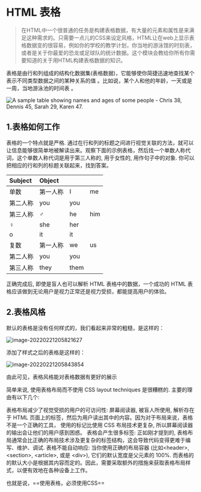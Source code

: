 # HTML 表格

> 在HTML中一个很普通的任务是构建表格数据，有大量的元素和属性是来满足这种需求的。只需要一点儿的CSS来设定风格，HTML让在web上显示表格数据变的很容易，例如你的学校的教学计划，你当地的游泳馆的时刻表， 或者是关于你最爱的恐龙或足球队的统计数据。这个模块会教给你所有你需要知道的关于用HTML构建表格数据的知识。

表格是由行和列组成的结构化数据集(表格数据)，它能够使你简捷迅速地查找某个表示不同类型数据之间的某种关系的值 。比如说，某个人和他的年龄，一天或是一周，当地游泳池的时间表 。

![A sample table showing names and ages of some people - Chris 38, Dennis 45, Sarah 29, Karen 47.](https://mdn.mozillademos.org/files/14583/numbers-table.png)

## 1.表格如何工作

表格的一个特点就是严格. 通过在行和列的标题之间进行视觉关联的方法，就可以让信息能够很简单地被解读出来。观察下面的示例表格，然后找一个单数人称代词，这个单数人称代词是用于第三人称的, 用于女性的, 用作句子中的对象. 你可以把相应的行和列的标题关联起来，找到答案。

| Subject  | Object   |      |      |
| :------- | :------- | ---- | ---- |
| 单数     | 第一人称 | I    | me   |
| 第二人称 | you      | you  |      |
| 第三人称 | ♂        | he   | him  |
| ♀        | she      | her  |      |
| o        | it       | it   |      |
| 复数     | 第一人称 | we   | us   |
| 第二人称 | you      | you  |      |
| 第三人称 | they     | them |      |

正确完成后, 即使是盲人也可以解析 HTML 表格中的数据，一个成功的 HTML 表格应该做到无论用户是视力正常还是视力受损，都能提高用户的体验。

## 2.表格风格

默认的表格是没有任何样式的，我们看起来非常的粗糙，是这样的：

![image-20220221205821627](F:/MarkdownResSource/Readme.assets/image-20220221205821627.png)

添加了样式之后的表格是这样的：

![image-20220221205843854](F:/MarkdownResSource/Readme.assets/image-20220221205843854.png)

由此可见，表格风格能对表格数据有更好的展示

简单来说, 使用表格布局而不使用 CSS layout techniques 是很糟糕的. 主要的理由有以下几个:

表格布局减少了视觉受损的用户的可访问性: 屏幕阅读器, 被盲人所使用, 解析存在于 HTML 页面上的标签，然后为用户读出其中的内容。因为对于布局来说，表格不是一个正确的工具， 使用的标记比使用 CSS 布局技术更复杂, 所以屏幕阅读器的输出会让他们的用户感到困惑。
表格会产生很多标签: 正如刚才提到的, 表格布局通常会比正确的布局技术涉及更复杂的标签结构，这会导致代码变得更难于编写、维护、调试.
表格不能自动响应: 当你使用正确的布局容器 (比如\<header>, \<section>, \<article>, 或是 \<div>), 它们的默认宽度是父元素的 100%. 而表格的的默认大小是根据其内容而定的。因此，需要采取额外的措施来获取表格布局样式，以便有效地在各种设备上工作。

也就是说，==使用表格，必须使用CSS==

